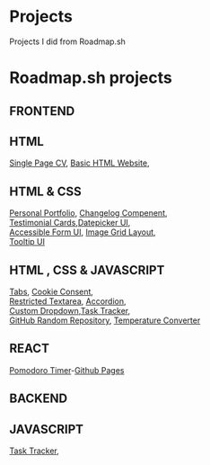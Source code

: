 # Projects
Projects I did from Roadmap.sh
# Roadmap.sh projects
## FRONTEND
## HTML 
[Single Page CV](https://roadmap.sh/projects/single-page-cv), [Basic HTML Website](https://roadmap.sh/projects/basic-html-website),
## HTML & CSS
[Personal Portfolio](https://roadmap.sh/projects/portfolio-website), [Changelog Compenent](https://roadmap.sh/projects/changelog-component),\
[Testimonial Cards](https://roadmap.sh/projects/testimonial-cards),[Datepicker UI](https://roadmap.sh/projects/datepicker-ui),\
[Accessible Form UI](https://roadmap.sh/projects/accessible-form-ui), [Image Grid Layout](https://roadmap.sh/projects/image-grid),\
[Tooltip UI](https://roadmap.sh/projects/tooltip-ui)
## HTML , CSS & JAVASCRIPT
[Tabs](https://roadmap.sh/projects/simple-tabs), [Cookie Consent](https://roadmap.sh/projects/cookie-consent),\
[Restricted Textarea](https://roadmap.sh/projects/restricted-textarea), [Accordion](https://roadmap.sh/projects/accordion),\
[Custom Dropdown](https://roadmap.sh/projects/custom-dropdown),[Task Tracker](https://roadmap.sh/projects/task-tracker-js),\
[GitHub Random Repository](https://roadmap.sh/projects/github-random-repo), [Temperature Converter](https://roadmap.sh/projects/temperature-converter)

## REACT
[Pomodoro Timer](https://github.com/theju-bot/pro02_pomodoro_timer)-[Github Pages](https://theju-bot.github.io/pro02_pomodoro_timer/)

## BACKEND
## JAVASCRIPT
[Task Tracker](https://roadmap.sh/projects/task-tracker),
